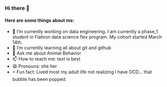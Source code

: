 ### Hi there 👋


#### Here are some things about me:

- 🔭 I’m currently working on data engineering. I am currently a phase_1 student in Flatiron data science flex program. My cohort started March 14th.
- 🌱 I’m currently learning all about git and github 
- 💬 Ask me about Animal Behavior
- 📫 How to reach me: text is best
- 😄 Pronouns: she her
- ⚡ Fun fact: Lived most my adult life not realizing I have OCD... that bubble has been popped.
